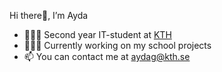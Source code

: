 Hi there👋, I’m Ayda

- 🙋🏻‍♀️ Second year IT-student at [KTH](https://www.kth.se)
- 👩🏻‍💻 Currently working on my school projects
- 📫 You can contact me at aydag@kth.se

<!---
aydag97/aydag97 is a ✨ special ✨ repository because its `README.md` (this file) appears on your GitHub profile.
You can click the Preview link to take a look at your changes.
--->
